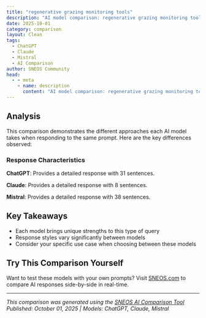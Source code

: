 ```yaml
---
title: "regenerative grazing monitoring tools"
description: "AI model comparison: regenerative grazing monitoring tools..."
date: 2025-10-01
category: comparison
layout: Clean
tags:
  - ChatGPT
  - Claude
  - Mistral
  - AI Comparison
author: SNEOS Community
head:
  - - meta
    - name: description
      content: "AI model comparison: regenerative grazing monitoring tools..."
---
```


<ChatComparison
  title="regenerative grazing monitoring tools"
  prompt="regenerative grazing monitoring tools"
  :responses='{
    "ChatGPT": "Regenerative grazing monitoring tools are essential for farmers, ranchers, and land managers to assess the health of their pastures, soil, and livestock under regenerative grazing practices. These tools help track improvements in soil fertility, plant diversity, water retention, animal health, and carbon sequestration, ensuring sustainable and productive grazing systems.\n\n### Key Types of Regenerative Grazing Monitoring Tools\n\n#### 1. **Soil Health Monitoring Tools**\n- **Soil Test Kits:** Portable kits or lab services for analyzing soil nutrients, pH, organic matter, and microbial activity.\n  - Examples: LaMotte Soil Test Kits, Soil Health Institute services.\n- **Penetrometers:** Measure soil compaction.\n- **Soil Moisture Sensors:** Track soil water content.\n- **Soil Carbon Testing:** Services or tools that measure soil organic carbon levels.\n\n#### 2. **Vegetation and Pasture Monitoring Tools**\n- **Plant Species Identification Apps:** Assist in identifying plant species and monitoring biodiversity.\n  - Examples: iNaturalist, PlantNet.\n- **Remote Sensing and Drones:** Use satellite images or drone photography to assess forage biomass, pasture cover, and erosion.\n- **Clip and Weigh Methods:** Manual clipping of plants to estimate forage availability.\n- **Pasture Condition Scoring:** Visual assessment protocols to rate pasture health and ground cover.\n\n#### 3. **Animal Health and Behavior Monitoring**\n- **GPS Collars:** Track livestock movement, grazing patterns, and rest periods.\n  - Examples: HerdDogg, Cowlar.\n- **Body Condition Scoring Apps:** Assist in evaluating livestock health and nutrition.\n- **Automated Weighing Systems:** Track weight gain or loss.\n\n#### 4. **Water Quality and Availability Monitoring**\n- **Water Testing Kits:** Check water quality parameters like pH, turbidity, and contaminants.\n- **Flow Meters and Sensors:** Monitor water availability in troughs, streams, or ponds.\n\n#### 5. **Data Management and Decision Support**\n- **Farm Management Software:** Integrates data from various monitoring tools to support rotational grazing decisions.\n  - Examples: PastureMap, GrazeTech, Rangeland Analysis Platform.\n- **GIS Mapping Tools:** To map pastures, water sources, and grazing rotations.\n\n---\n\n### Recommended Monitoring Frameworks and Guidelines\n\n- **Holistic Management\u00AE Monitoring Sheets:** Developed by Savory Institute for planned grazing and land health.\n- **NRCS Soil Health Toolkits:** USDA guides and protocols for soil monitoring.\n- **RAAT (Rangeland Assessment and Analysis Tool):** For rangeland condition monitoring.\n- **DROUGHT Monitor Tools:** To assess pasture stress under drought conditions.\n\n---\n\n### Summary\n\n| Tool Category                     | Examples                               | Purpose                                      |\n|----------------------------------|--------------------------------------|----------------------------------------------|\n| Soil Health                      | Soil test kits, penetrometers        | Soil nutrients, compaction, organic matter  |\n| Vegetation Monitoring            | Drones, apps, clip-and-weigh         | Forage biomass, plant species, pasture health|\n| Animal Monitoring                | GPS collars, BCS apps, scales         | Grazing patterns, health, weight tracking    |\n| Water Monitoring                | Water testing kits, flow sensors      | Water quality and availability                |\n| Data Management \u0026 Analysis      | PastureMap, GIS, Rangeland Analysis   | Integrate data for grazing decisions          |\n\nIf you want recommendations for specific products, apps, or protocols tailored to your region or operation size, feel free to ask!",
    "Claude": "# Regenerative Grazing Monitoring Tools\n\n## **Visual Assessment Tools**\n\n### **Rangeland Health Indicators**\n- **Soil stability tests** - Slake tests for aggregate stability\n- **Plant community assessments** - Species diversity and composition tracking\n- **Ground cover evaluation** - Bare ground vs. vegetation coverage\n- **Erosion pattern monitoring** - Identifying rills, gullies, and sheet erosion\n\n### **Photo Point Monitoring**\n- Fixed-point photography for long-term visual comparisons\n- Drone imagery for landscape-scale changes\n- Before/after grazing impact documentation\n\n## **Soil Health Monitoring**\n\n### **Physical Tests**\n- **Penetrometer readings** - Soil compaction measurement\n- **Infiltration rates** - Water absorption capacity\n- **Bulk density testing** - Soil structure assessment\n- **Aggregate stability** - Soil particle cohesion\n\n### **Biological Indicators**\n- **Soil organic matter testing** - Carbon content measurement\n- **Microbial activity assessments** - Soil respiration tests\n- **Earthworm counts** - Biological activity indicators\n- **Root biomass evaluation** - Below-ground productivity\n\n## **Digital/Tech-Based Tools**\n\n### **Grazing Management Apps**\n- **PastureMap** - Grazing planning and record keeping\n- **HerdWatch** - Livestock and pasture management\n- **AgriWebb** - Comprehensive farm management platform\n\n### **Remote Sensing**\n- **NDVI (Normalized Difference Vegetation Index)** monitoring\n- **Satellite imagery analysis** - Vegetation health tracking\n- **Drone-based multispectral imaging**\n\n### **Sensor Technology**\n- **Soil moisture sensors** - Real-time hydration monitoring\n- **Weather stations** - Microclimate tracking\n- **GPS collars** - Animal movement and grazing pattern analysis\n\n## **Water Cycle Monitoring**\n\n### **Measurement Tools**\n- **Rain gauges** - Precipitation tracking\n- **Stream flow monitors** - Water retention assessment\n- **Groundwater monitoring wells** - Water table changes\n- **Runoff collection systems** - Erosion and retention measurement\n\n## **Vegetation Monitoring**\n\n### **Quantitative Methods**\n- **Quadrat sampling** - Species composition and density\n- **Point-intercept method** - Ground cover percentage\n- **Height and biomass measurements** - Productivity indicators\n- **Phenology tracking** - Plant development stages\n\n### **Qualitative Assessments**\n- **Plant vigor scoring** - Health and resilience indicators\n- **Invasive species monitoring** - Weed pressure tracking\n- **Desirable species establishment** - Native plant recovery\n\n## **Animal Performance Indicators**\n\n### **Direct Measurements**\n- **Weight gain tracking** - Individual and herd performance\n- **Body condition scoring** - Nutritional status assessment\n- **Reproductive performance** - Conception and weaning rates\n- **Grazing behavior observation** - Preference and distribution patterns\n\n## **Economic and Planning Tools**\n\n### **Financial Tracking**\n- **Cost-per-acre analysis** - Economic efficiency metrics\n- **Return on investment calculations** - Profitability assessment\n- **Feed cost comparisons** - Supplemental vs. pasture feeding\n\n### **Planning Software**\n- **Grazing calculators** - Stocking rate optimization\n- **Paddock rotation planners** - Movement scheduling tools\n- **Growth curve modeling** - Forage production prediction\n\n## **Integration and Reporting**\n\n### **Data Management Platforms**\n- **Farm management software** - Centralized data collection\n- **Cloud-based storage systems** - Accessible record keeping\n- **Reporting dashboards** - Visual progress tracking\n\n### **Third-Party Verification**\n- **Soil testing laboratories** - Professional analysis services\n- **Ecological site assessments** - Expert evaluation protocols\n- **Carbon credit monitoring** - Verification for offset programs\n\n## **Getting Started Recommendations**\n\n### **Basic Monitoring Kit**\n1. Camera for photo points\n2. Soil penetrometer\n3. Simple infiltration ring\n4. Measuring tape and quadrats\n5. Basic weather monitoring tools\n\n### **Progressive Additions**\n- Soil testing services\n- Grazing management app\n- Drone or satellite imagery subscription\n- Advanced soil sensors\n\nThe key is starting with simple, consistent monitoring and gradually adding more sophisticated tools as experience and resources allow.",
    "Mistral": "Regenerative grazing is a holistic approach to livestock management that aims to improve soil health, biodiversity, and ecosystem resilience. Monitoring tools are essential for assessing the effectiveness of regenerative grazing practices and making informed management decisions. Here are some key monitoring tools and techniques:\n\n### 1. **Soil Health Assessment**\n   - **Soil Testing:** Regular soil tests can measure nutrient levels, organic matter, and microbial activity.\n   - **Soil Penetrometer:** Measures soil compaction, which can indicate soil health and the effectiveness of grazing practices.\n   - **Soil Carbon Analysis:** Assesses the amount of carbon sequestered in the soil, a key indicator of soil health.\n\n### 2. **Vegetation Monitoring**\n   - **Plant Species Composition:** Identifies the diversity and abundance of plant species, which can indicate the health of the pasture.\n   - **Biomass Measurement:** Estimates the amount of vegetation available for grazing, often done using clippings or remote sensing.\n   - **Ground Cover Assessment:** Measures the percentage of ground covered by vegetation, which can indicate soil protection and erosion risk.\n\n### 3. **Animal Performance**\n   - **Weight Gain:** Monitors the weight gain of livestock to assess the nutritional value of the pasture.\n   - **Health Indicators:** Tracks animal health metrics such as body condition scores, disease incidence, and reproductive performance.\n\n### 4. **Water Quality**\n   - **Water Testing:** Analyzes water quality in streams and ponds to ensure that grazing practices are not causing pollution.\n   - **Riparian Health:** Assesses the health of riparian zones, which are critical for water quality and biodiversity.\n\n### 5. **Biodiversity Monitoring**\n   - **Bird and Insect Surveys:** Conducts surveys to monitor the presence and abundance of bird and insect species, which can indicate overall ecosystem health.\n   - **Plant and Animal Diversity:** Measures the diversity of plant and animal species in the grazing area.\n\n### 6. **Economic Performance**\n   - **Cost-Benefit Analysis:** Evaluates the economic impact of regenerative grazing practices, including costs and benefits.\n   - **Market Access:** Assesses the ability to access premium markets for regeneratively produced products.\n\n### 7. **Remote Sensing and GIS**\n   - **Satellite Imagery:** Uses satellite data to monitor vegetation health, soil moisture, and other environmental factors.\n   - **GIS Mapping:** Creates maps to visualize and analyze spatial data related to grazing practices and their impacts.\n\n### 8. **Community and Social Impact**\n   - **Stakeholder Surveys:** Gathers feedback from farmers, ranchers, and other stakeholders to understand the social and economic impacts of regenerative grazing.\n   - **Community Engagement:** Assesses the level of community involvement and support for regenerative practices.\n\n### 9. **Climate Impact**\n   - **Greenhouse Gas Emissions:** Measures the emissions of greenhouse gases such as methane and nitrous oxide from grazing operations.\n   - **Carbon Sequestration:** Estimates the amount of carbon sequestered in the soil and vegetation due to regenerative practices.\n\n### 10. **Adaptive Management**\n   - **Feedback Loops:** Continuously monitors and adjusts grazing practices based on feedback from the monitoring tools.\n   - **Decision Support Systems:** Uses data from monitoring tools to make informed decisions about grazing management.\n\n### Tools and Technologies\n   - **Mobile Apps:** Such as PastureMap, which helps farmers plan and monitor grazing activities.\n   - **Drones:** For aerial surveys to monitor vegetation health and livestock movement.\n   - **IoT Sensors:** For real-time monitoring of soil moisture, temperature, and other environmental factors.\n\nBy integrating these monitoring tools and techniques, farmers and ranchers can effectively manage their regenerative grazing practices to achieve sustainable and resilient ecosystems."
  }'
  published-date="16:30"
/>

## Analysis

This comparison demonstrates the different approaches each AI model takes when responding to the same prompt. Here are the key differences observed:

### Response Characteristics

**ChatGPT**: Provides a detailed response with 31 sentences. 

**Claude**: Provides a detailed response with 8 sentences. 

**Mistral**: Provides a detailed response with 38 sentences. 

## Key Takeaways

- Each model brings unique strengths to this type of query
- Response styles vary significantly between models
- Consider your specific use case when choosing between these models

## Try This Comparison Yourself

Want to test these models with your own prompts? Visit [SNEOS.com](https://sneos.com) to compare AI responses side-by-side in real-time.

---

*This comparison was generated using the [SNEOS AI Comparison Tool](https://sneos.com)*
*Published: October 01, 2025 | Models: ChatGPT, Claude, Mistral*
